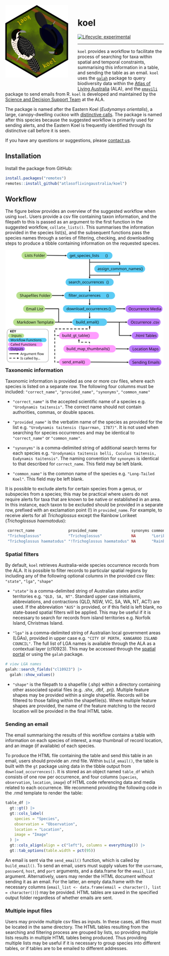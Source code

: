 <img src="man/figures/koel_female.png" align="left" style="margin: 0px 30px 30px 0px;" width="200/"/>

# koel

<!-- badges: start -->

[![Lifecycle: experimental](https://img.shields.io/badge/lifecycle-experimental-yellow.svg)](https://www.tidyverse.org/lifecycle/#experimental)

<!-- badges: end -->

------------------------------------------------------------------------

`koel` provides a workflow to facilitate the process of searching for taxa within spatial and temporal constraints, summarising this information in a table, and sending the table as an email. `koel` uses the [`galah`](https://galah.ala.org.au) package to query biodiversity data within the [Atlas of Living Australia](https://www.ala.org.au) (ALA), and the [`emayili`](https://github.com/datawookie/emayili/) package to send emails from R. `koel` is developed and maintained by the [Science and Decision Support Team](https://labs.ala.org.au/about.html) at the ALA.

The package is named after the Eastern Koel (*Eudynamys orientalis*), a large, canopy-dwelling cuckoo with [distinctive calls](https://xeno-canto.org/explore?query=Eudynamys%20orientalis). The package is named after this species because the suggested workflow is primarily used for sending alerts, and the Eastern Koel is frequently identified through its distinctive call before it is seen.

If you have any questions or suggestions, please [contact us](mailto:support@ala.org.au).

## Installation

Install the package from GitHub:

``` r
install.packages("remotes")
remotes::install_github("atlasoflivingaustralia/koel")
```

## Workflow

The figure below provides an overview of the suggested workflow when using `koel`. Users provide a csv file containing taxon information, and the filepath to this is passed as an argument to the first function in the suggested workflow, `collate_lists()`. This summarises the information provided in the species list(s), and the subsequent functions pass the species names through a series of filtering, checking, and downloading steps to produce a tibble containing information on the requested species.

<img src="man/figures/koel_workflow.svg" align="left"/>

### Taxonomic information

Taxonomic information is provided as one or more csv files, where each species is listed on a separate row. The following four columns must be included: `"correct_name"`, `"provided_name"`, `"synonyms"`, `"common_name"`

-   `"correct_name"` is the accepted scientific name of a species e.g. `"Urodynamis taitensis"`. The correct name should not contain authorities, commas, or double spaces.

-   `"provided_name"` is the verbatim name of the species as provided for the list e.g. `"Urodynamis taitensis (Sparrman, 1787)"`. It is not used when searching for species occurrences and may be identical to `"correct_name"` or `"common_name"`.

-   `"synonyms"` is a comma-delimited string of additional search terms for each species e.g. `"Urodynamis taitensis belli, Cuculus taitensis, Eudynamis taitensis"`. The naming convention for `synonyms` is identical to that described for `correct_name`. This field may be left blank.

-   `"common_name"` is the common name of the species e.g. `"Long-Tailed Koel"`. This field may be left blank.

It is possible to exclude alerts for certain species from a genus, or subspecies from a species; this may be practical where users do not require alerts for taxa that are known to be native or established in an area. In this instance, each taxon to be excluded should be provided in a separate row, prefixed with an exclamation point (!) in `provided_name`. For example, to receive alerts for all *Trichoglossus* except the Rainbow Lorikeet (*Trichoglossus haematodus*):

``` r
 correct_name               provided_name               synonyms common_name     
 "Trichoglossus"            "Trichoglossus"             NA       "Lorikeets"       
 "Trichoglossus haematodus" "!Trichoglossus haematodus" NA       "Rainbow Lorikeet"
```

### Spatial filters

By default, `koel` retrieves Australia-wide species occurrence records from the ALA. It is possible to filter records to particular spatial regions by including any of the following optional columns in the provided csv files: `"state"`, `"lga"`, `"shape"`

-   `"state"` is a comma-delimited string of Australian states and/or territories e.g. `"QLD, SA, NT"`. Standard upper case initialisms, abbreviations, and contractions (QLD, NSW, VIC, SA, WA, NT, ACT) are used. If the abbreviation `"AUS"` is provided, or if this field is left blank, no state-based spatial filters will be applied. This may be useful if it is necessary to search for records from island territories e.g. Norfolk Island, Christmas Island.

-   `"lga"` is a comma-delimited string of Australian local government areas (LGAs), provided in upper case e.g. `"CITY OF PERTH, KANGAROO ISLAND COUNCIL"`. The full list of LGA names is available through the ALA as a contextual layer (cl10923). This may be accessed through the [spatial portal](https://spatial.ala.org.au) or using the `galah` package.

``` r
# view LGA names
galah::search_fields("cl10923") |>
  galah::show_values()
```

-   `"shape"` is the filepath to a shapefile (.shp) within a directory containing other associated spatial files (e.g. .shx, .dbf, .prj). Multiple feature shapes may be provided within a single shapefile. Records will be filtered to those falling within the shapefile(s). Where multiple feature shapes are provided, the name of the feature matching to the record location will be provided in the final HTML table.

### Sending an email

The email summarising the results of this workflow contains a table with information on each species of interest, a map thumbnail of record location, and an image (if available) of each species.

To produce the HTML file containing the table and send this table in an email, users should provide an .rmd file. Within `build_email()`, the table is built with the `gt` package using data in the tibble output from `download_occurrences()`. It is stored as an object named `table_df` which consists of one row per occurrence, and four columns (`species`, `observation`, `location`, `image`) of HTML code referencing data and media related to each occurrence. We recommend providing the following code in the .rmd template to render the table:

``` r
table_df |>
  gt::gt() |>
  gt::cols_label(
    species = "Species",
    observation = "Observation",
    location = "Location",
    image = "Image"
  ) |>
  gt::cols_align(align = c("left"), columns = everything()) |>
  gt::tab_options(table.width = pct(95))
```

An email is sent via the `send_email()` function, which is called by `build_email()`. To send an email, users must supply values for the `username`, `password`, `host`, and `port` arguments, and a data.frame for the `email_list` argument. Alternatively, users may render the HTML document without sending it as an email. For the latter, an empty data.frame with the necessary columns (`email_list <- data.frame(email = character(), list = character())`) may be provided. HTML tables are saved in the specified output folder regardless of whether emails are sent.

### Multiple input files

Users may provide multiple csv files as inputs. In these cases, all files must be located in the same directory. The HTML tables resulting from the searching and filtering process are grouped by lists, so providing multiple lists results in multiple HTML tables being produced. Thus providing multiple lists may be useful if it is necessary to group species into different tables, or if tables are to be emailed to different addresses.
